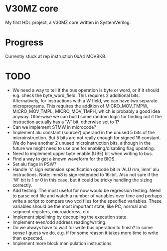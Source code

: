 # V30MZ core

My first HDL project, a V30MZ core written in SystemVerilog.

# Progress

Currently stuck at rep instruction 0xA4 MOVBKB.

# TODO

* We need a way to tell if the bus operation is byte or word, or if it should e.g. check the byte_word_field. This requires 2 additional bits. Alternatively, for instructions with a W field, we can have two separate microprograms. This requires the addition of MICRO_MOV_TMPW, MICRO_MOV_TMPL, MICRO_MOV_TMPH, which is probably a good idea anyway. Otherwise we can build some random logic for finding out if the instruction actually has a 'W' bit, otherwise set to 1?
* Can we implement STMW in microcode?
* Implement alu constant (source?) operand in the unused 5 bits of the microinstruction. But 5 bits are not really enough for signed 16 constant. We do have another 2 unused microinstruction bits, although in the future we might need to use one for enabling/disabling flag updating.
* Need to implement upper byte enable (UBE) bit when writing to bus.
* Find a way to get a known waveform for the BIOS.
* Set alu flags in PSW?
* Handle 's' sign extension specification opcode bit in 'ALU r/m, imm' alu instructions. Note: imm8 is sign-extended to 16-bit. Also not sure if the 'W' bit is 1 or 0 in this case, but it could be tricky handling the sizing correctly.
* Add testing. The most useful for now would be regression testing. Need to parse vcd file and watch a number of variables over time and perhaps write a script to compare two vcd files for the specified variables. These variables should be the most important state, like PC, normal and segment registers, microaddress, etc.
* Implement pipelining by decoupling the execution state.
* Implement even/odd address reading/writing.
* Do we always have to wait for write bus operation to finish? In some sense I guess we do, e.g. if for some reason it takes more time to write than expected.
* Implement more block manipulation instructions.
